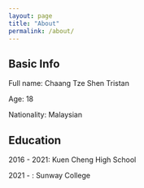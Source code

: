 ```yaml
---
layout: page
title: "About"
permalink: /about/
---
```


## Basic Info

Full name: Chaang Tze Shen Tristan

Age: 18

Nationality: Malaysian

## Education

2016 - 2021: Kuen Cheng High School

2021 - : Sunway College
